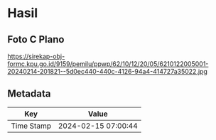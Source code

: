 # Hasil

## Foto C Plano

https://sirekap-obj-formc.kpu.go.id/9159/pemilu/ppwp/62/10/12/20/05/6210122005001-20240214-201821--5d0ec440-440c-4126-94a4-414727a35022.jpg


## Metadata

| Key        | Value               |
| ---------- | ------------------- |
| Time Stamp | 2024-02-15 07:00:44 |



